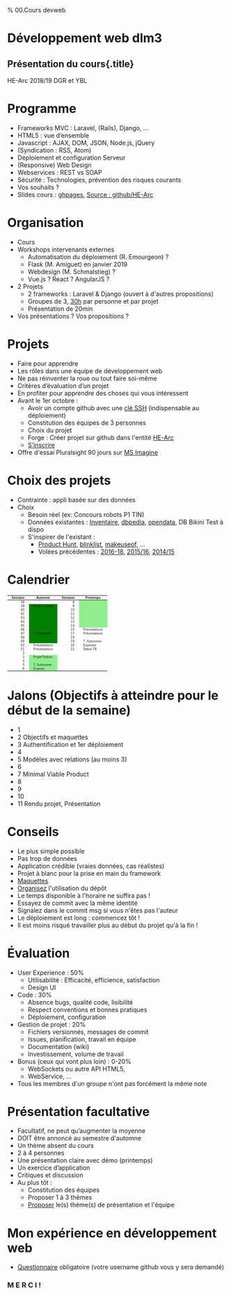 % 00.Cours devweb

# Développement web dlm3
## Présentation du cours{.title}
<footer>HE-Arc 2018/19 DGR et YBL</footer>

# Programme
* Frameworks MVC : Laravel, (Rails), Django, …
* HTML5 : vue d’ensemble
* Javascript : AJAX, DOM, JSON, Node.js, jQuery
* (Syndication : RSS, Atom)
* Déploiement et configuration Serveur
* (Responsive) Web Design
* Webservices : REST vs SOAP
* Sécurité : Technologies, prévention des risques courants
* <span class="yel-bg">Vos souhaits ?</span>
* Slides cours : [ghpages][slidesghp], [Source : github/HE-Arc][slides]

# Organisation
* Cours
* Workshops intervenants externes
    * Automatisation du déploiement (R. Emourgeon) ?
    * Flask (M. Amiguet) en janvier 2019
    * Webdesign (M. Schmalstieg) ?
    * Vue.js ? React ? AngularJS ?
* 2 Projets
    * 2 frameworks : Laravel & Django (ouvert à d'autres propositions)
    * Groupes de 3, [30h][module] par personne et par projet
    * Présentation de 20min
* Vos présentations ? <span class="yel-bg">Vos propositions ?</span>

# Projets
* Faire pour apprendre
* Les rôles dans une équipe de développement web
* Ne pas réinventer la roue ou tout faire soi-même
* Critères d’évaluation d’un projet
* En profiter pour apprendre des choses qui vous intéressent
* Avant le 1er octobre :
    * Avoir un compte github avec une [clé SSH][sshkey] (indispensable au déploiement)
    * Constitution des équipes de 3 personnes
    * Choix du projet
    * Forge : Créer projet sur github dans l'entité [HE-Arc][gharc]
    * [S’inscrire][wiki]
* Offre d'essai Pluralsight 90 jours sur [MS Imagine][msi]

# Choix des projets
* Contrainte : appli basée sur des données
* Choix
    * Besoin réel (ex: Concours robots P1 TIN)
    * Données existantes : [Inventaire][inv], [dbpedia][dbp], [opendata][odata], DB Bikini Test à dispo
    * S'inspirer de l'existant :
        - [Product Hunt][prodhunt], [blinklist][blinklist], [makeuseof][makeuseof], …
        - Volées précédentes : [2016-18][arcghp], [2015/16][wd15], [2014/15][wd14]

# Calendrier
|Semaine|Automne|Semaine|Printemps|
|---:|---|---:|---|
|38||8||
|39|Projet Laravel|9||
|40||10||
|41||11||
|43||12||
|44||13||
|45||14||
|46||15|Présentations|
|47|T. Autonome|17|Présentations|
|48||18||
|49||19|T. Autonome|
|50|Présentations|20|Examens|
|51|Présentations|21|Début TB|
|2||||
|3|Projet Python|||
|4||||
|5|T. Autonome|||
|6|Examen|||

# Jalons (Objectifs à atteindre pour le début de la semaine)

* 1 
* 2 Objectifs et maquettes
* 3 Authentification et 1er déploiement
* 4
* 5 Modèles avec relations (au moins 3)
* 6
* 7 Minimal Viable Product
* 8
* 9
* 10
* 11 Rendu projet, Présentation

# Conseils
* Le plus simple possible
* Pas trop de données
* Application crédible (vraies données, cas réalistes)
* Projet à blanc pour la prise en main du framework
* [Maquettes][mockups]
* [Organisez][branching] l'utilisation du dépôt
* Le temps disponible à l'horaire ne suffira pas !
* Essayez de commit avec la même identité
* Signalez dans le commit msg si vous n'êtes pas l'auteur
* Le déploiement est long : commencez tôt !
* Il est moins risqué travailler plus au début du projet qu'à la fin !

# Évaluation
* User Experience : 50%
    * Utilisabilité : Efficacité, efficience, satisfaction
    * Design UI
* Code : 30%
    * Absence bugs, qualité code, lisibilité
    * Respect conventions et bonnes pratiques
    * Déploiement, configuration
* Gestion de projet : 20%
    * Fichiers versionnés, messages de commit
    * Issues, planification, travail en équipe
    * Documentation (wiki)
    * Investissement, volume de travail
* Bonus (ceux qui vont plus loin) : 0-20%
    * WebSockets ou autre API HTML5,
    * WebService, …
* Tous les membres d'un groupe n'ont pas forcément la même note

# Présentation facultative
* Facultatif, ne peut qu’augmenter la moyenne
* DOIT être annoncé au semestre d'automne
* Un thème absent du cours
* 2 à 4 personnes
* Une présentation claire avec démo (printemps)
* Un exercice d’application
* Critiques et discussion
* Au plus tôt :
    * Constitution des équipes
    * Proposer 1 à 3 thèmes
    * [Proposer][form-pres] le(s) thème(s) de présentation et l'équipe

# Mon expérience en développement web
* [Questionnaire][form-survey] obligatoire (votre username github vous y sera demandé)

### M E R C I !

<!-- Bibliographie -->
[slidesghp]: https://he-arc.github.io/slides-devweb/
[slides]: https://github.com/HE-Arc/slides-devweb/tree/master/src
[module]: https://www.he-arc.ch/sites/www.he-arc.ch/files/Reglements/04%20Formation%20de%20base/43%20Ing%C3%A9nierie/430.100%20Descriptifs%20de%20modules%20Informatique/RS430.100.18.3255%20Technologies%20d'interaction.pdf
[sshkey]: https://github.com/settings/keys
[gharc]: https://github.com/HE-Arc/
[msi]: https://imagine.microsoft.com/fr-fr/Catalog/Product/21
[inv]: https://inventory.ing.he-arc.ch/
[dbp]: http://wiki.dbpedia.org/
[odata]: https://opendata.swiss/fr/
[prodhunt]: https://www.producthunt.com/topics/web-app
[blinklist]: http://blinklist.com/reviews
[makeuseof]: http://www.makeuseof.com/tag/best-websites-internet/
[wiki]: https://github.com/HE-Arc/slides-devweb/wiki/Projets-2018-2019
[github]: https://github.com/orgs/HE-Arc
[arcghp]: https://he-arc.github.io/
[wd15]: https://projets-labinfo.he-arc.ch/projects/webdev/wiki/Wiki#Projets-2015-2016
[wd14]: https://forge.ing.he-arc.ch/projects/1415-dw/wiki/Wiki
[mockups]: https://brainhub.eu/blog/difference-between-wireframe-mockup-prototype/
[branching]: http://drewfradette.ca/a-simpler-successful-git-branching-model/
[form-pres]: https://docs.google.com/spreadsheet/viewform?formkey=dEVJRE1WVTVPelhFcE94TGF5N1c0cGc6MQ
[form-survey]: https://docs.google.com/spreadsheet/viewform?formkey=dDg5Znh5akRBV1hPbC1qYlVRV3BONFE6MQ

<!-- Hack -->
<style>

  table {
    font-size: 50%;
    margin: 0 auto;
  }

  th, td {
    padding: 0 10px;
  }

  /* Projets automne */
  table tbody tr:nth-child(n+2):nth-child(-n+11) td:nth-child(2)
  {
    background-color: green;
  }

  /* Projets printemps */
  table tbody tr:nth-child(n+15) td:nth-child(2),
  table tbody tr:nth-child(-n+7) td:nth-child(4) {
    background-color: lightgreen;
  }

  section#jalons ul li,
  section#évaluation ul li {
    font-size: 75%;
  }

  section#sources {display: none;}
</style>